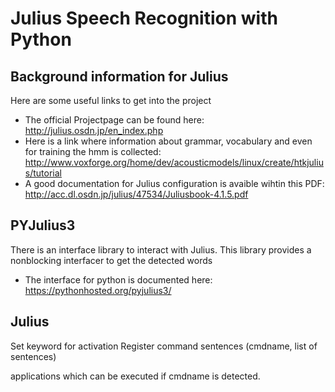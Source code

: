 # Julius Speech Recognition with Python



## Background information for Julius
Here are some useful links to get into the project
- The official Projectpage can be found here: http://julius.osdn.jp/en_index.php
- Here is a link where information about grammar, vocabulary and even for training the hmm is collected: http://www.voxforge.org/home/dev/acousticmodels/linux/create/htkjulius/tutorial
- A good documentation for Julius configuration is avaible wihtin this PDF: http://acc.dl.osdn.jp/julius/47534/Juliusbook-4.1.5.pdf


## PYJulius3
There is an interface library to interact with Julius. This library provides a nonblocking interfacer to get the detected words
- The interface for python is documented here: https://pythonhosted.org/pyjulius3/

## Julius
Set keyword for activation
Register command sentences (cmdname, list of sentences)

applications which can be executed if cmdname is detected.

